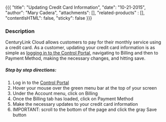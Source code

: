 {{{
  "title": "Updating Credit Card Information",
  "date": "10-21-2015",
  "author": "Mary Cadera",
  "attachments": [],
  "related-products" : [],
  "contentIsHTML": false,
  "sticky": false
}}}

### Description

CenturyLink Cloud allows customers to pay for their monthly service using a credit card. As a customer, updating your credit card information is as simple as [logging in to the Control Portal](https://control.ctl.io/), navigating to Billing and then to Payment Method, making the necessary changes, and hitting save.

##### Step by step directions:

1. Log in to the [Control Portal](https://control.ctl.io/)
2. Hover your mouse over the green menu bar at the top of your screen
3. Under the Account menu, click on Billing
4. Once the Billing tab has loaded, click on Payment Method
5. Make the necessary updates to your credit card information
6. IMPORTANT: scroll to the bottom of the page and click the gray Save button